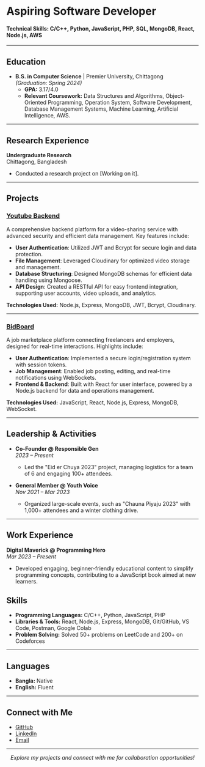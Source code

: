 # Aspiring Software Developer

#### Technical Skills: C/C++, Python, JavaScript, PHP, SQL, MongoDB, React, Node.js, AWS

---

## Education
- **B.S. in Computer Science** | Premier University, Chittagong  
  _(Graduation: Spring 2024)_  
  - **GPA:** 3.17/4.0  
  - **Relevant Coursework:** Data Structures and Algorithms, Object-Oriented Programming, Operation System, Software Development, Database Management Systems, Machine Learning, Artificial Intelligence, AWS.

---

## Research Experience

**Undergraduate Research**  
Chittagong, Bangladesh  
- Conducted a research project on [Working on it].  

---


## Projects

### [Youtube Backend](https://github.com/jahidulislam114593/youtube-backend.git)
A comprehensive backend platform for a video-sharing service with advanced security and efficient data management. Key features include:

- **User Authentication**: Utilized JWT and Bcrypt for secure login and data protection.
- **File Management**: Leveraged Cloudinary for optimized video storage and management.
- **Database Structuring**: Designed MongoDB schemas for efficient data handling using Mongoose.
- **API Design**: Created a RESTful API for easy frontend integration, supporting user accounts, video uploads, and analytics.

**Technologies Used:** Node.js, Express, MongoDB, JWT, Bcrypt, Cloudinary.

---

### [BidBoard](https://github.com/jahidulislam114593/BidBoard.git)
A job marketplace platform connecting freelancers and employers, designed for real-time interactions. Highlights include:

- **User Authentication**: Implemented a secure login/registration system with session tokens.
- **Job Management**: Enabled job posting, editing, and real-time notifications using WebSockets.
- **Frontend & Backend**: Built with React for user interface, powered by a Node.js backend for data and operations management.

**Technologies Used:** JavaScript, React, Node.js, Express, MongoDB, WebSocket.

---

## Leadership & Activities

- **Co-Founder @ Responsible Gen**  
  _2023 – Present_  
  - Led the "Eid er Chuya 2023" project, managing logistics for a team of 6 and engaging 100+ attendees.

- **General Member @ Youth Voice**  
  _Nov 2021 – Mar 2023_  
  - Organized large-scale events, such as "Chauna Piyaju 2023" with 1,000+ attendees and a winter clothing drive.

---


## Work Experience

**Digital Maverick @ Programming Hero**  
_Mar 2023 – Present_  
- Developed engaging, beginner-friendly educational content to simplify programming concepts, contributing to a JavaScript book aimed at new learners.



## Skills

- **Programming Languages:** C/C++, Python, JavaScript, PHP  
- **Libraries & Tools:** React, Node.js, Express, MongoDB, Git/GitHub, VS Code, Postman, Google Colab  
- **Problem Solving:** Solved 50+ problems on LeetCode and 200+ on Codeforces

---

## Languages

- **Bangla:** Native  
- **English:** Fluent  

---

## Connect with Me

- [GitHub](https://github.com/jahidulislam114593)
- [LinkedIn](https://linkedin.com/in/thisisjahid)
- [Email](mailto:jahid.prog@gmail.com)

---

<p align="center">
  <em>Explore my projects and connect with me for collaboration opportunities!</em>
</p>
